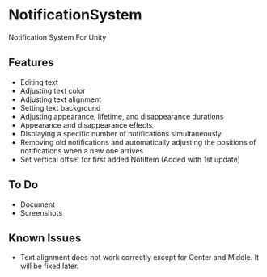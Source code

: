 # NotificationSystem
Notification System For Unity

## Features
- Editing text
- Adjusting text color
- Adjusting text alignment
- Setting text background
- Adjusting appearance, lifetime, and disappearance durations
- Appearance and disappearance effects
- Displaying a specific number of notifications simultaneously
- Removing old notifications and automatically adjusting the positions of notifications when a new one arrives
- Set vertical offset for first added NotiItem (Added with 1st update)

## To Do
- Document
- Screenshots

## Known Issues
- Text alignment does not work correctly except for Center and Middle. It will be fixed later.
